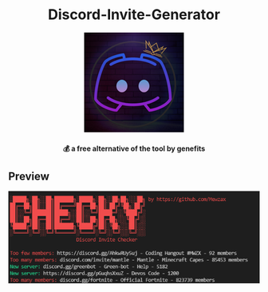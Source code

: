 <h1 align="center">Discord-Invite-Generator</h1>
<p align="center">
<img src="./avatar.png">
</p>

<h4 align='center'>💰 a free alternative of the tool by genefits</h4>

## Preview
<img src="./preview.png">
